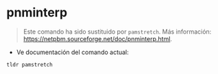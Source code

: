 # pnminterp

> Este comando ha sido sustituido por `pamstretch`.
> Más información: <https://netpbm.sourceforge.net/doc/pnminterp.html>.

- Ve documentación del comando actual:

`tldr pamstretch`
